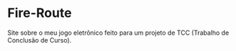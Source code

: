 # Fire-Route
Site sobre o meu jogo eletrônico feito para um projeto de TCC (Trabalho de Conclusão de Curso). 
